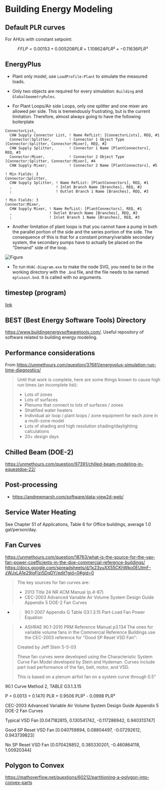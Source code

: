 # Building Energy Modeling

## Default PLR curves

For AHUs with constant setpoint:

$$ FFLP = 0.00153 + 0.005208 PLR + 1.108624 PLR² + -0.11636 PLR³ $$


## EnergyPlus

- Plant only model, use `LoadProfile:Plant` to simulate the measured loads.

- Only two objects are required for every simulation: `Building` and `GlobalGeometryRules`.

- For Plant Loops/Air side Loops, only one splitter and one mixer are allowed per side.
  This is tremendously frustrating, but is the current limitation.
  Therefore, almost always going to have the following boilerplate

```idf
ConnectorList,
  CHW Supply Connector List, ! Name RefList: [ConnectorLists], REQ, #1
  Connector:Splitter,        ! Connector 1 Object Type [Connector:Splitter, Connector:Mixer], REQ, #2
  CHW Supply Splitter,       ! Connector 1 Name [PlantConnectors], REQ, #3
  Connector:Mixer,           ! Connector 2 Object Type [Connector:Splitter, Connector:Mixer], #4
  CHW Supply Mixer;          ! Connector 2 Name [PlantConnectors], #5

! Min Fields: 3
Connector:Splitter,
  CHW Supply Splitter, ! Name RefList: [PlantConnectors], REQ, #1
  ,                    ! Inlet Branch Name [Branches], REQ, #2
  ;                    ! Outlet Branch 1 Name [Branches], REQ, #3

! Min Fields: 3
Connector:Mixer,
  CHW Supply Mixer, ! Name RefList: [PlantConnectors], REQ, #1
  ,                 ! Outlet Branch Name [Branches], REQ, #2
  ;                 ! Inlet Branch 1 Name [Branches], REQ, #3

```

- Another limitation of plant loops is that you cannot have a pump in both the parallel portion of the side and the series portion of the side.
  The consequence of this is that for a constant primary/variable secondary system, the secondary pumps have to actually be placed on the "Demand" side of the loop.

![Figure](img/constant-pri-variable-sec-energyplus.svg)

- To run `HVAC-Diagram.exe` to make the node SVG, you need to be in the working directory with the `.bnd` file, and the file needs to be named `eplusout.bnd`. It is called with no arguments.


## timestep (program)

[link](https://michaelsweeney.github.io/timestep/)

## BEST (Best Energy Software Tools) Directory

<https://www.buildingenergysoftwaretools.com/>. Useful repository of software related to building energy modeling.

## Performance considerations

From <https://unmethours.com/question/37681/energyplus-simulation-run-time-diagnostics/>

> Until that work is complete, here are some things known to cause high run times (an incomplete list):
>
> - Lots of zones
> - Lots of surfaces
> - Plenums that connect to lots of surfaces / zones
> - Stratified water heaters
> - Individual air loop / plant loops / zone equipment for each zone in a multi-zone model
> - Lots of shading and high resolution shading/daylighting calculations
> - 20+ design days

## Chilled Beam (DOE-2)

<https://unmethours.com/question/97391/chilled-beam-modeling-in-equestdoe-22/>

## Post-processing

- <https://andrewmarsh.com/software/data-view2d-web/>

## Service Water Heating

See Chapter 51 of Applications, Table 6 for Office buildings, average 1.0 gal/person/day.

## Fan Curves

<https://unmethours.com/question/18763/what-is-the-source-for-the-vav-fan-power-coefficients-in-the-doe-commercial-reference-buildings/>
<https://docs.google.com/spreadsheets/d/1x23yuXX55CKhWko0EUtmF-zWJxLA1e29igFlzi5DqDY/edit?gid=0#gid=0>

> The key sources for fan curves are:
>
> - 2013 Title 24 NR ACM Manual (p.4-87)
> - CEC-2003 Advanced Variable Air Volume System Design Guide Appendix 5 DOE-2 Fan Curves
- > 90.1-2007 Appendix G Table G3.1.3.15 Part-Load Fan Power Equation
> - ASHRAE 90.1-2010 PRM Reference Manual p3.134
> The ones for variable volume fans in the Commercial Reference Buildings use the CEC-2003 reference for "Good SP Reset VSD Fan":
>
> Created by Jeff Stein 5-5-03
>
> These fan curves were developed using the Characteristic System Curve Fan Model developed by Stein and Hydeman.
> Curves include part load performance of the fan, belt, motor, and VSD.
>
> This is based on a plenum airfoil fan on a system curve through 0.5"

90.1 Curve Method 2, TABLE G3.1.3.15

P = 0.0013 + 0.1470 PLR + 0.9506 PLR² - 0.0998 PLR³

CEC-2003 Advanced Variable Air Volume System Design Guide Appendix 5 DOE-2 Fan Curves

Typical VSD Fan [0.047182815, 0.130541742, -0.117286942, 0.940313747]

Good SP Reset VSD Fan [0.040759894, 0.08804497, -0.07292612, 0.943739823]

No SP Reset VSD Fan [0.070428852, 0.385330201, -0.460864118, 1.00920344]

## Polygon to Convex

<https://mathoverflow.net/questions/60212/partitioning-a-polygon-into-convex-parts>
